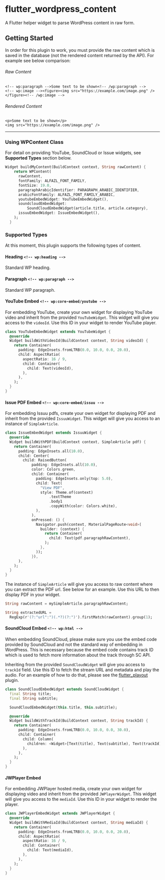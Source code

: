 # flutter_wordpress_content

A Flutter helper widget to parse WordPress content in raw form.

## Getting Started

In order for this plugin to work, you must provide the raw content which is saved
in the database (not the rendered content returned by the API). For example see below 
comparison:

###### Raw Content
```$xslt
<!-- wp:paragraph -->Some text to be shown<!-- /wp:paragraph -->
<!-- wp:image --><figure><img src="https://example.com/image.png" /></figure><!-- /wp:image -->
```
###### Rendered Content
```$xslt
<p>Some text to be shown</p>
<img src="https://example.com/image.png" />
```
---
### Using WPContent Class
For detail on providing YouTube, SoundCloud or Issue widgets, see __Supported Types__ section below.
```dart
Widget buildMyContent(BuildContext context, String rawContent) {
    return WPContent(
      rawContent,
      fontFamily: ALFAZL_FONT_FAMILY,
      fontSize: 19.0,
      paragraphArabicIdentifier: PARAGRAPH_ARABIC_IDENTIFIER,
      arabicFontFamily: ALFAZL_FONT_FAMILY_ARABIC,
      youtubeEmbedWidget: YouTubeEmbedWidget(),
      soundcloudEmbedWidget:
          SoundCloudEmbedWidget(article.title, article.category),
      issuuEmbedWidget: IssueEmbedWidget(),
    );
  }
```
### Supported Types
At this moment, this plugin supports the following types of content.

#### Heading `<!-- wp:heading -->`
Standard WP heading.

#### Paragraph `<!-- wp:paragraph -->`
Standard WP paragraph.

#### YouTube Embed `<!-- wp:core-embed/youtube -->`
For embedding YouTube, create your own widget for displaying YouTube video and inherit
from the provided `YouTubeWidget`. This widget will give you access to the `videoId`. Use
this ID in your widget to render YouTube player.
```dart
class YouTubeEmbedWidget extends YouTubeWidget {
  @override
  Widget buildWithVideoId(BuildContext context, String videoId) {
    return Container(
      padding: EdgeInsets.fromLTRB(0.0, 10.0, 0.0, 20.0),
      child: AspectRatio(
        aspectRatio: 16 / 9,
        child: Container(
          child: Text(videoId),
        ),
      ),
    );
  }
}
```

#### Issue PDF Embed `<!-- wp:core-embed/issuu -->`
For embedding Issuu pdfs, create your own widget for displaying PDF and inherit
from the provided `IssuuWidget`. This widget will give you access to an instance of `SimpleArticle`.
```dart
class IssueEmbedWidget extends IssuuWidget {
  @override
  Widget buildWithPDF(BuildContext context, SimpleArticle pdf) {
    return Container(
      padding: EdgeInsets.all(10.0),
      child: Center(
        child: RaisedButton(
            padding: EdgeInsets.all(10.0),
            color: Colors.green,
            child: Container(
              padding: EdgeInsets.only(top: 5.0),
              child: Text(
                "View PDF",
                style: Theme.of(context)
                    .textTheme
                    .body1
                    .copyWith(color: Colors.white),
              ),
            ),
            onPressed: () {
              Navigator.push(context, MaterialPageRoute<void>(
                builder: (context) {
                  return Container(
                    child: Text(pdf.paragraphRawContent),
                  );
                },
              ));
            }),
      ),
    );
  }
}

```
The instance of `SimpleArticle` will give you access to raw content where you can extract
the PDF url. See below for an example. Use this URL to then display PDF in your widget.
```dart
String rawContent = mySimpleArticle.paragraphRawContent;

String extractedURL =
  RegExp(r'(?:"url":")(.*?)(?:")').firstMatch(rawContent).group(1);
```

#### SoundCloud Embed `<!-- wp:html -->`
When embedding SoundCloud, please make sure you use the embed code provided by
SoundCloud and not the standard way of embedding in WordPress. This is necessary
because the embed code contains track ID which is used to fetch more information
about the track through SC API.

Inheriting from the provided `SoundCloudWidget` will give you access to `trackId` field.
Use this ID to fetch the stream URL and metadata and play the audio. For an example of
how to do that, please see the [flutter_playout](https://pub.dev/packages/flutter_playout) plugin.
```dart
class SoundCloudEmbedWidget extends SoundCloudWidget {
  final String title;
  final String subtitle;

  SoundCloudEmbedWidget(this.title, this.subtitle);

  @override
  Widget buildWithTrackId(BuildContext context, String trackId) {
    return Container(
      padding: EdgeInsets.fromLTRB(0.0, 10.0, 0.0, 30.0),
      child: Container(
        child: Column(
          children: <Widget>[Text(title), Text(subtitle), Text(trackId)],
        ),
      ),
    );
  }
}
```

#### JWPlayer Embed
For embedding JWPlayer hosted media, create your own widget for displaying video and inherit
from the provided `JWPlayerWidget`. This widget will give you access to the `mediaId`. Use
this ID in your widget to render the player.
```dart
class JWPlayerEmbedWidget extends JWPlayerWidget {
  @override
  Widget buildWithMediaId(BuildContext context, String mediaId) {
    return Container(
      padding: EdgeInsets.fromLTRB(0.0, 10.0, 0.0, 20.0),
      child: AspectRatio(
        aspectRatio: 16 / 9,
        child: Container(
          child: Text(mediaId),
        ),
      ),
    );
  }
}
```